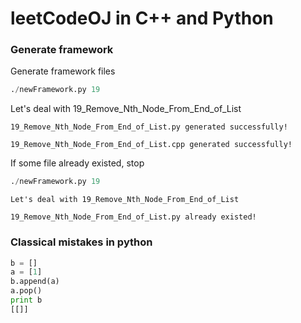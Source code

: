 # leetCodeOJ in C++ and Python


### Generate framework 

Generate framework files
```python
./newFramework.py 19
```
Let's deal with 19_Remove_Nth_Node_From_End_of_List
```
19_Remove_Nth_Node_From_End_of_List.py generated successfully!

19_Remove_Nth_Node_From_End_of_List.cpp generated successfully!
```
If some file already existed, stop
```python
./newFramework.py 19
```
```
Let's deal with 19_Remove_Nth_Node_From_End_of_List

19_Remove_Nth_Node_From_End_of_List.py already existed!
```

### Classical mistakes in python

```python
b = []
a = [1]
b.append(a)
a.pop()
print b
[[]]
```


